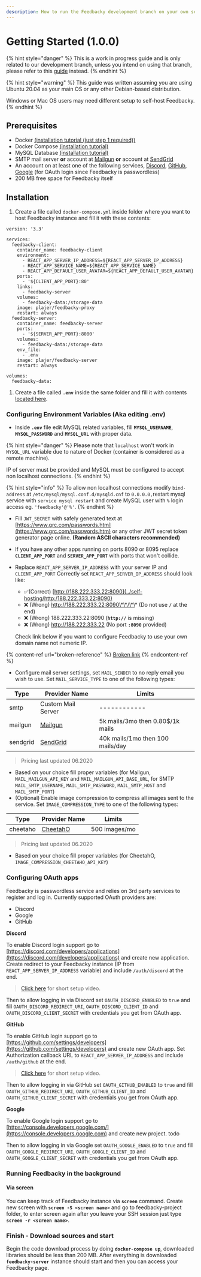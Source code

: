 ```yaml
---
description: How to run the Feedbacky development branch on your own server.
---
```


# Getting Started (1.0.0)

{% hint style="danger" %}
This is a work in progress guide and is only related to our development branch, unless you intend on using that branch, please refer to this [guide](../self-hosting/hosting-feedbacky-instance.md) instead.
{% endhint %}

{% hint style="warning" %}
This guide was written assuming you are using Ubuntu 20.04 as your main OS or any other Debian-based distribution.

Windows or Mac OS users may need different setup to self-host Feedbacky.
{% endhint %}

## Prerequisites

* Docker [(installation tutorial (just step 1 required))](https://www.digitalocean.com/community/tutorials/how-to-install-and-use-docker-on-ubuntu-20-04)
* Docker Compose [(installation tutorial)](https://docs.docker.com/compose/install/)
* MySQL Database [(installation tutorial)](https://www.digitalocean.com/community/tutorials/how-to-install-mysql-on-ubuntu-20-04)
* SMTP mail server **or** account at [Mailgun](../self-hosting/mailgun.com) **or** account at [SendGrid](../self-hosting/sendgrid.com)
* An account on at least one of the following services, [Discord](https://discord.com), [GitHub](https://github.com), [Google](https://www.google.com) (for OAuth login since Feedbacky is passwordless)
* 200 MB free space for Feedbacky itself

## Installation

1. Create a file called `docker-compose.yml` inside folder where you want to host Feedbacky instance and fill it with these contents:

```
version: '3.3'

services:
  feedbacky-client:
    container_name: feedbacky-client
    environment:
      - REACT_APP_SERVER_IP_ADDRESS=${REACT_APP_SERVER_IP_ADDRESS}
      - REACT_APP_SERVICE_NAME=${REACT_APP_SERVICE_NAME}
      - REACT_APP_DEFAULT_USER_AVATAR=${REACT_APP_DEFAULT_USER_AVATAR}
    ports:
      - '${CLIENT_APP_PORT}:80'
    links:
      - feedbacky-server
    volumes:
      - feedbacky-data:/storage-data
    image: plajer/feedbacky-proxy
    restart: always
  feedbacky-server:
    container_name: feedbacky-server
    ports:
      - '${SERVER_APP_PORT}:8080'
    volumes:
      - feedbacky-data:/storage-data
    env_file:
      - .env
    image: plajer/feedbacky-server
    restart: always

volumes:
  feedbacky-data:
```

1. Create a file called **`.env`** inside the same folder and fill it with contents [located here](https://raw.githubusercontent.com/Plajer/feedbacky-project/master/.env).

### Configuring Environment Variables (Aka editing .env)

* Inside **`.env`** file edit MySQL related variables, fill **`MYSQL_USERNAME`**, **`MYSQL_PASSWORD`** and **`MYSQL_URL`** with proper data.

{% hint style="danger" %}
Please note that `localhost` won't work in `MYSQL_URL` variable due to nature of Docker (container is considered as a remote machine).

IP of server must be provided and MySQL must be configured to accept non localhost connections.
{% endhint %}

{% hint style="info" %}
To allow non localhost connections modify `bind-address` at `/etc/mysql/mysql.conf.d/mysqld.cnf` to `0.0.0.0,`restart mysql service with `service mysql restart` and create MySQL user with `%` login access eg. `'feedbacky'@'%'`.
{% endhint %}

* Fill `JWT_SECRET` with safely generated text at [https://www.grc.com/passwords.htm](https://www.grc.com/passwords.htm) or any other JWT secret token generator page online. **(Random ASCII characters recommended)**
* If you have any other apps running on ports 8090 or 8095 replace **`CLIENT_APP_PORT`** and **`SERVER_APP_PORT`** with ports that won't collide.
*   Replace `REACT_APP_SERVER_IP_ADDRESS` with your server IP and `CLIENT_APP_PORT` Correctly set `REACT_APP_SERVER_IP_ADDRESS` should look like:

    * ​✅(Correct) [http://188.222.333.22:8090](../self-hosting/http:/188.222.333.22:8090)
    * ​❌ (Wrong) http://188.222.333.22:8090\*\*/\*\* (Do not use **`/`** at the end)
    * ​❌ (Wrong) 188.222.333.22:8090 (**`http://`** is missing)
    * ​❌ (Wrong) http://188.222.333.22 (No port **`:8090`** provided)

    Check link below if you want to configure Feedbacky to use your own domain name not numeric IP.

{% content-ref url="broken-reference" %}
[Broken link](broken-reference)
{% endcontent-ref %}

* Configure mail server settings, set `MAIL_SENDER` to no reply email you wish to use. Set `MAIL_SERVICE_TYPE` to one of the following types:

| **Type** | **Provider Name**                | **Limits**                       |
| -------- | -------------------------------- | -------------------------------- |
| smtp     | Custom Mail Server               | ------------                     |
| mailgun  | [Mailgun](https://mailgun.com)   | 5k mails/3mo then 0.80$/1k mails |
| sendgrid | [SendGrid](https://sendgrid.com) | 40k mails/1mo then 100 mails/day |

> Pricing last updated 06.2020

* Based on your choice fill proper variables (for Mailgun, `MAIL_MAILGUN_API_KEY` and `MAIL_MAILGUN_API_BASE_URL`, for SMTP `MAIL_SMTP_USERNAME`, `MAIL_SMTP_PASSWORD`, `MAIL_SMTP_HOST` and `MAIL_SMTP_PORT`)
* (Optional) Enable image compression to compress all images sent to the service. Set `IMAGE_COMPRESSION_TYPE` to one of the following types:

| **Type** | **Provider Name**                | **Limits**    |
| -------- | -------------------------------- | ------------- |
| cheetaho | [CheetahO](https://cheetaho.com) | 500 images/mo |

> Pricing last updated 06.2020

* Based on your choice fill proper variables (for CheetahO, `IMAGE_COMPRESSION_CHEETAHO_API_KEY`)

### Configuring OAuth apps

Feedbacky is passwordless service and relies on 3rd party services to register and log in. Currently supported OAuth providers are:

* Discord
* Google
* GitHub

**Discord**

To enable Discord login support go to [https://discord.com/developers/applications](https://discord.com/developers/applications) and create new application. Create redirect to your Feedbacky instance (IP from `REACT_APP_SERVER_IP_ADDRESS` variable) and include `/auth/discord` at the end.

> ​[Click here](https://cdn.feedbacky.net/static/mp4/discord-oauth-setup.mp4) for short setup video.

Then to allow logging in via Discord set `OAUTH_DISCORD_ENABLED` to `true` and fill `OAUTH_DISCORD_REDIRECT_URI`, `OAUTH_DISCORD_CLIENT_ID` and `OAUTH_DISCORD_CLIENT_SECRET` with credentials you get from OAuth app.

**GitHub**

To enable GitHub login support go to [https://github.com/settings/developers](https://github.com/settings/developers) and create new OAuth app. Set Authorization callback URL to `REACT_APP_SERVER_IP_ADDRESS` and include `/auth/github` at the end.

> ​[Click here](https://cdn.feedbacky.net/static/mp4/github-oauth-setup.mp4) for short setup video.

Then to allow logging in via GitHub set `OAUTH_GITHUB_ENABLED` to `true` and fill `OAUTH_GITHUB_REDIRECT_URI`, `OAUTH_GITHUB_CLIENT_ID` and `OAUTH_GITHUB_CLIENT_SECRET` with credentials you get from OAuth app.

**Google**

To enable Google login support go to [https://console.developers.google.com/](https://console.developers.google.com) and create new project. todo

Then to allow logging in via Google set `OAUTH_GOOGLE_ENABLED` to `true` and fill `OAUTH_GOOGLE_REDIRECT_URI`, `OAUTH_GOOGLE_CLIENT_ID` and `OAUTH_GOOGLE_CLIENT_SECRET` with credentials you get from OAuth app.

### Running Feedbacky in the background <a href="#running-feedbacky-in-the-background" id="running-feedbacky-in-the-background"></a>

#### Via screen <a href="#via-screen" id="via-screen"></a>

You can keep track of Feedbacky instance via **`screen`** command. Create new screen with **`screen -S <screen name>`** and go to feedbacky-project folder, to enter screen again after you leave your SSH session just type **`screen -r <screen name>`**.

### Finish - Download sources and start <a href="#compile-sources" id="compile-sources"></a>

Begin the code download process by doing **`docker-compose up`**, downloaded libraries should be less than 200 MB. After everything is downloaded **`feedbacky-server`** instance should start and then you can access your Feedbacky page.
